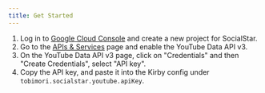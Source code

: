 ```yaml
---
title: Get Started
---
```


1. Log in to [Google Cloud Console](https://console.cloud.google.com/) and create a new project for SocialStar.
2. Go to the [APIs & Services](https://console.cloud.google.com/apis/dashboard) page and enable the YouTube Data API v3.
3. On the YouTube Data API v3 page, click on "Credentials" and then "Create Credentials", select "API key".
4. Copy the API key, and paste it into the Kirby config under `tobimori.socialstar.youtube.apiKey`.
